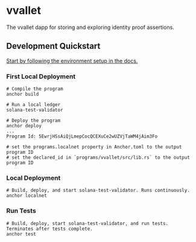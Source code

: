 # vvallet

The vvallet dapp for storing and exploring identity proof assertions.

## Development Quickstart
[Start by following the environment setup in the docs.](./docs/Environment_Setup.md)

### First Local Deployment

```
# Compile the program
anchor build

# Run a local ledger
solana-test-validator

# Deploy the program
anchor deploy
...
Program Id: 5EwrjHSsAiQjLmepCocQCEXuCe2wUZVjTaWM4jAim3Fo

# set the programs.localnet property in Anchor.toml to the output program ID 
# set the declared_id in `programs/vvallet/src/lib.rs` to the output program ID 
```

### Local Deployment

```
# Build, deploy, and start solana-test-validator. Runs continuously.
anchor localnet
```

### Run Tests

```
# Build, deploy, start solana-test-validator, and run tests. Terminates after tests complete.
anchor test
```